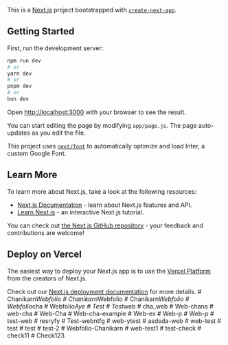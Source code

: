 This is a [Next.js](https://nextjs.org/) project bootstrapped with [`create-next-app`](https://github.com/vercel/next.js/tree/canary/packages/create-next-app).

## Getting Started

First, run the development server:

```bash
npm run dev
# or
yarn dev
# or
pnpm dev
# or
bun dev
```

Open [http://localhost:3000](http://localhost:3000) with your browser to see the result.

You can start editing the page by modifying `app/page.js`. The page auto-updates as you edit the file.

This project uses [`next/font`](https://nextjs.org/docs/basic-features/font-optimization) to automatically optimize and load Inter, a custom Google Font.

## Learn More

To learn more about Next.js, take a look at the following resources:

- [Next.js Documentation](https://nextjs.org/docs) - learn about Next.js features and API.
- [Learn Next.js](https://nextjs.org/learn) - an interactive Next.js tutorial.

You can check out [the Next.js GitHub repository](https://github.com/vercel/next.js/) - your feedback and contributions are welcome!

## Deploy on Vercel

The easiest way to deploy your Next.js app is to use the [Vercel Platform](https://vercel.com/new?utm_medium=default-template&filter=next.js&utm_source=create-next-app&utm_campaign=create-next-app-readme) from the creators of Next.js.

Check out our [Next.js deployment documentation](https://nextjs.org/docs/deployment) for more details.
#   C h a n i k a r n _ W e b f o l i o  
 #   C h a n i k a r n _ W e b f o l i o  
 #   C h a n i k a r n _ W e b f o l i o  
 #   W e b f o l i o _ c h a  
 #   W e b f o l i o _ A y e  
 #   T e s t  
 #   T e s t _ w e b  
 #   c h a _ w e b  
 #   W e b - c h a n a  
 #   w e b - c h a  
 #   W e b - C h a  
 #   W e b - c h a - e x a m p l e  
 #   W e b - e x  
 #   W e b - p  
 #   W e b - p  
 #   t e s t - w e b  
 #   r e s r y f y  
 #   T e s t - w e b n t f g  
 #   w e b - y t e s t  
 #   a s d s d a - w e b  
 #   w e b - t e s t  
 #   t e s t  
 #   t e s t  
 #   t e s t - 2  
 #   W e b f o l i o - C h a n i k a r n  
 #   w e b - t e s t 1  
 #   t e s t - c h e c k  
 #   c h e c k 1 1  
 #   C h e c k 1 2 3  
 